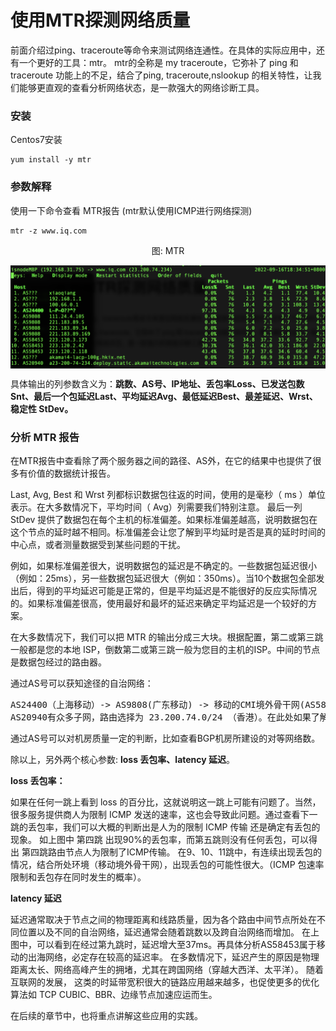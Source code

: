 # 使用MTR探测网络质量

前面介绍过ping、traceroute等命令来测试网络连通性。在具体的实际应用中，还有一个更好的工具：mtr。
mtr的全称是 my traceroute，它弥补了 ping 和 traceroute 功能上的不足，结合了ping, traceroute,nslookup 的相关特性，让我们能够更直观的查看分析网络状态，是一款强大的网络诊断工具。


### 安装

Centos7安装

```
yum install -y mtr
```

### 参数解释


使用一下命令查看 MTR报告 (mtr默认使用ICMP进行网络探测)
```
mtr -z www.iq.com
```

<div  align="center">
	<p>图: MTR</p>
	<img src="/assets/mtr.png" width = "600"  align=center />
</div>


具体输出的列参数含义为：**跳数、AS号、IP地址、丢包率Loss、已发送包数Snt、最后一个包延迟Last、平均延迟Avg、最低延迟Best、最差延迟、Wrst、稳定性 StDev。**

### 分析 MTR 报告
在MTR报告中查看除了两个服务器之间的路径、AS外，在它的结果中也提供了很多有价值的数据统计报告。

Last, Avg, Best 和 Wrst 列都标识数据包往返的时间，使用的是毫秒（ ms ）单位表示。在大多数情况下，平均时间（ Avg）列需要我们特别注意。
最后一列 StDev 提供了数据包在每个主机的标准偏差。如果标准偏差越高，说明数据包在这个节点的延时越不相同。标准偏差会让您了解到平均延时是否是真的延时时间的中心点，或者测量数据受到某些问题的干扰。

例如，如果标准偏差很大，说明数据包的延迟是不确定的。一些数据包延迟很小（例如：25ms），另一些数据包延迟很大（例如：350ms）。当10个数据包全部发出后，得到的平均延迟可能是正常的，但是平均延迟是不能很好的反应实际情况的。如果标准偏差很高，使用最好和最坏的延迟来确定平均延迟是一个较好的方案。

在大多数情况下，我们可以把 MTR 的输出分成三大块。根据配置，第二或第三跳一般都是您的本地 ISP，倒数第二或第三跳一般为您目的主机的ISP。中间的节点是数据包经过的路由器。


通过AS号可以获知途径的自治网络：
<pre>
AS24400（上海移动）-> AS9808(广东移动) -> 移动的CMI境外骨干网(AS58453)->  AS20940 (Akamai自治系统 )   
AS20940有众多子网，路由选择为 23.200.74.0/24 （香港）。在此处如果了解内部配置，可以注意到一个问题： iq.com的机房位于新加坡。如果iq.com的服务未使用Akamai动态加速，中国大陆的移动用户会由AS58453路由到AS749（美国），兜了一个大圈才到新加坡。
</pre>

通过AS号可以对机房质量一定的判断，比如查看BGP机房所建设的对等网络数。


除以上，另外两个核心参数: **loss 丢包率、latency 延迟**。

**loss 丢包率：**

如果在任何一跳上看到 loss 的百分比，这就说明这一跳上可能有问题了。当然，很多服务提供商人为限制 ICMP 发送的速率，这也会导致此问题。通过查看下一跳的丢包率，我们可以大概的判断出是人为的限制 ICMP 传输 还是确定有丢包的现象。
如上图中 第四跳 出现90%的丢包率，而第五跳则没有任何丢包，可以得出 第四跳路由节点人为限制了ICMP传输。
在9、10、11跳中，有连续出现丢包的情况，结合所处环境（移动境外骨干网），出现丢包的可能性很大。（ICMP 包速率限制和丢包存在同时发生的概率）。

**latency 延迟**

延迟通常取决于节点之间的物理距离和线路质量，因为各个路由中间节点所处在不同位置以及不同的自治网络，延迟通常会随着跳数以及跨自治网络而增加。
在上图中，可以看到在经过第九跳时，延迟增大至37ms。再具体分析AS58453属于移动的出海网络，必定存在较高的延迟率。
在多数情况下，延迟产生的原因是物理距离太长、网络高峰产生的拥堵，尤其在跨国网络（穿越大西洋、太平洋）。
随着互联网的发展， 这类的时延带宽积很大的链路应用越来越多，也促使更多的优化算法如 TCP  CUBIC、BBR、边缘节点加速应运而生。

在后续的章节中，也将重点讲解这些应用的实践。